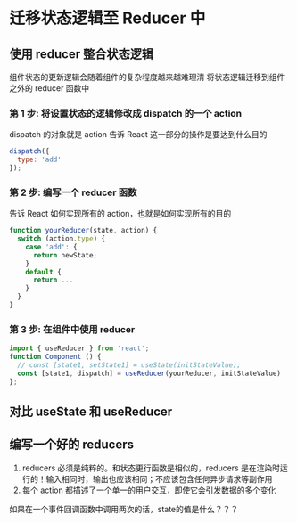 # 迁移状态逻辑至 Reducer 中
## 使用 reducer 整合状态逻辑
组件状态的更新逻辑会随着组件的复杂程度越来越难理清
将状态逻辑迁移到组件之外的 reducer 函数中

### 第 1 步: 将设置状态的逻辑修改成 dispatch 的一个 action
dispatch 的对象就是 action
告诉 React 这一部分的操作是要达到什么目的
```jsx
dispatch({
  type: 'add'
});
```

### 第 2 步: 编写一个 reducer 函数
告诉 React 如何实现所有的 action，也就是如何实现所有的目的
```jsx
function yourReducer(state, action) {
  switch (action.type) {
    case 'add': {
      return newState;
    }
    default {
      return ...
    }
  }
}
```

### 第 3 步: 在组件中使用 reducer
```jsx
import { useReducer } from 'react';
function Component () {
  // const [state1, setState1] = useState(initStateValue);
  const [state1, dispatch] = useReducer(yourReducer, initStateValue)
};
```

## 对比 useState 和 useReducer

## 编写一个好的 reducers
1. reducers 必须是纯粹的。和状态更行函数是相似的，reducers 是在渲染时运行的！输入相同时，输出也应该相同；不应该包含任何异步请求等副作用
2. 每个 action 都描述了一个单一的用户交互，即使它会引发数据的多个变化


如果在一个事件回调函数中调用两次的话，state的值是什么？？？

